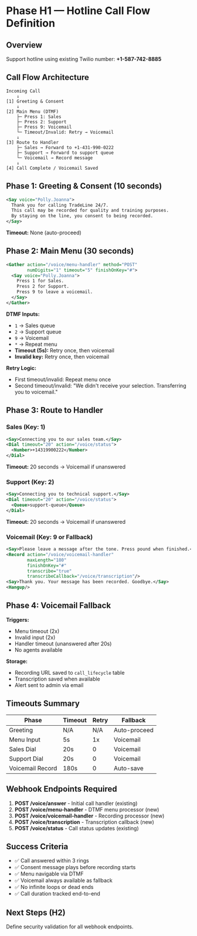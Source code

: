# Phase H1 — Hotline Call Flow Definition

## Overview
Support hotline using existing Twilio number: **+1-587-742-8885**

## Call Flow Architecture

```
Incoming Call
    ↓
[1] Greeting & Consent
    ↓
[2] Main Menu (DTMF)
    ├─ Press 1: Sales
    ├─ Press 2: Support
    ├─ Press 9: Voicemail
    └─ Timeout/Invalid: Retry → Voicemail
    ↓
[3] Route to Handler
    ├─ Sales → Forward to +1-431-990-0222
    ├─ Support → Forward to support queue
    └─ Voicemail → Record message
    ↓
[4] Call Complete / Voicemail Saved
```

## Phase 1: Greeting & Consent (10 seconds)
```xml
<Say voice="Polly.Joanna">
  Thank you for calling TradeLine 24/7. 
  This call may be recorded for quality and training purposes. 
  By staying on the line, you consent to being recorded.
</Say>
```

**Timeout:** None (auto-proceed)

## Phase 2: Main Menu (30 seconds)
```xml
<Gather action="/voice/menu-handler" method="POST" 
        numDigits="1" timeout="5" finishOnKey="#">
  <Say voice="Polly.Joanna">
    Press 1 for Sales.
    Press 2 for Support.
    Press 9 to leave a voicemail.
  </Say>
</Gather>
```

**DTMF Inputs:**
- `1` → Sales queue
- `2` → Support queue  
- `9` → Voicemail
- `*` → Repeat menu
- **Timeout (5s):** Retry once, then voicemail
- **Invalid key:** Retry once, then voicemail

**Retry Logic:**
- First timeout/invalid: Repeat menu once
- Second timeout/invalid: "We didn't receive your selection. Transferring you to voicemail."

## Phase 3: Route to Handler

### Sales (Key: 1)
```xml
<Say>Connecting you to our sales team.</Say>
<Dial timeout="20" action="/voice/status">
  <Number>+14319900222</Number>
</Dial>
```
**Timeout:** 20 seconds → Voicemail if unanswered

### Support (Key: 2)
```xml
<Say>Connecting you to technical support.</Say>
<Dial timeout="20" action="/voice/status">
  <Queue>support-queue</Queue>
</Dial>
```
**Timeout:** 20 seconds → Voicemail if unanswered

### Voicemail (Key: 9 or Fallback)
```xml
<Say>Please leave a message after the tone. Press pound when finished.</Say>
<Record action="/voice/voicemail-handler" 
        maxLength="180" 
        finishOnKey="#"
        transcribe="true"
        transcribeCallback="/voice/transcription"/>
<Say>Thank you. Your message has been recorded. Goodbye.</Say>
<Hangup/>
```

## Phase 4: Voicemail Fallback
**Triggers:**
- Menu timeout (2x)
- Invalid input (2x)
- Handler timeout (unanswered after 20s)
- No agents available

**Storage:**
- Recording URL saved to `call_lifecycle` table
- Transcription saved when available
- Alert sent to admin via email

## Timeouts Summary
| Phase | Timeout | Retry | Fallback |
|-------|---------|-------|----------|
| Greeting | N/A | N/A | Auto-proceed |
| Menu Input | 5s | 1x | Voicemail |
| Sales Dial | 20s | 0 | Voicemail |
| Support Dial | 20s | 0 | Voicemail |
| Voicemail Record | 180s | 0 | Auto-save |

## Webhook Endpoints Required
1. **POST /voice/answer** - Initial call handler (existing)
2. **POST /voice/menu-handler** - DTMF menu processor (new)
3. **POST /voice/voicemail-handler** - Recording processor (new)
4. **POST /voice/transcription** - Transcription callback (new)
5. **POST /voice/status** - Call status updates (existing)

## Success Criteria
- ✅ Call answered within 3 rings
- ✅ Consent message plays before recording starts
- ✅ Menu navigable via DTMF
- ✅ Voicemail always available as fallback
- ✅ No infinite loops or dead ends
- ✅ Call duration tracked end-to-end

## Next Steps (H2)
Define security validation for all webhook endpoints.

